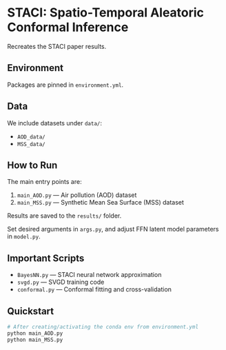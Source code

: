 # STACI: Spatio-Temporal Aleatoric Conformal Inference

Recreates the STACI paper results.

## Environment
Packages are pinned in `environment.yml`.

## Data
We include datasets under `data/`:
- `AOD_data/`
- `MSS_data/`

## How to Run
The main entry points are:
1. `main_AOD.py` — Air pollution (AOD) dataset
2. `main_MSS.py` — Synthetic Mean Sea Surface (MSS) dataset

Results are saved to the `results/` folder.

Set desired arguments in `args.py`, and adjust FFN latent model parameters in `model.py`.

## Important Scripts
- `BayesNN.py` — STACI neural network approximation
- `svgd.py` — SVGD training code
- `conformal.py` — Conformal fitting and cross-validation

## Quickstart
```bash
# After creating/activating the conda env from environment.yml
python main_AOD.py
python main_MSS.py


